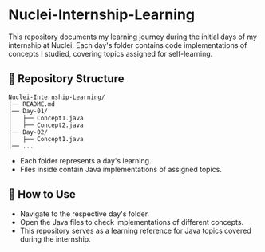 # Nuclei-Internship-Learning
This repository documents my learning journey during the initial days of my internship at Nuclei. Each day's folder contains code implementations of concepts I studied, covering topics assigned for self-learning.

## 📂 Repository Structure
```
Nuclei-Internship-Learning/
│── README.md
│── Day-01/
│   ├── Concept1.java
│   ├── Concept2.java
│── Day-02/
│   ├── Concept1.java
│── ...
```
- Each folder represents a day's learning.
- Files inside contain Java implementations of assigned topics.

## 🚀 How to Use
- Navigate to the respective day's folder.
- Open the Java files to check implementations of different concepts.
- This repository serves as a learning reference for Java topics covered during the internship.
